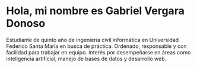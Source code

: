 # Hola, mi nombre es Gabriel Vergara Donoso
Estudiante de quinto año de ingeniería civil informática en Universidad Federico Santa María en busca de práctica. Ordenado, responsable y con facilidad para trabajar en equipo. Interés por desempeñarse en áreas como inteligencia artificial, manejo de bases de datos y desarrollo web.